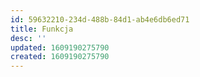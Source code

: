 ```yaml
---
id: 59632210-234d-488b-84d1-ab4e6db6ed71
title: Funkcja
desc: ''
updated: 1609190275790
created: 1609190275790
---
```


